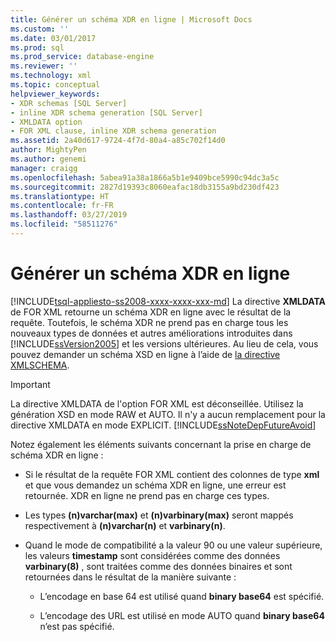 ```yaml
---
title: Générer un schéma XDR en ligne | Microsoft Docs
ms.custom: ''
ms.date: 03/01/2017
ms.prod: sql
ms.prod_service: database-engine
ms.reviewer: ''
ms.technology: xml
ms.topic: conceptual
helpviewer_keywords:
- XDR schemas [SQL Server]
- inline XDR schema generation [SQL Server]
- XMLDATA option
- FOR XML clause, inline XDR schema generation
ms.assetid: 2a40d617-9724-4f7d-80a4-a85c702f14d0
author: MightyPen
ms.author: genemi
manager: craigg
ms.openlocfilehash: 5abea91a38a1866a5b1e9409bce5990c94dc3a5c
ms.sourcegitcommit: 2827d19393c8060eafac18db3155a9bd230df423
ms.translationtype: HT
ms.contentlocale: fr-FR
ms.lasthandoff: 03/27/2019
ms.locfileid: "58511276"
---
```

# <a name="generate-an-inline-xdr-schema"></a>Générer un schéma XDR en ligne
[!INCLUDE[tsql-appliesto-ss2008-xxxx-xxxx-xxx-md](../../includes/tsql-appliesto-ss2008-xxxx-xxxx-xxx-md.md)]
  La directive **XMLDATA** de FOR XML retourne un schéma XDR en ligne avec le résultat de la requête. Toutefois, le schéma XDR ne prend pas en charge tous les nouveaux types de données et autres améliorations introduites dans [!INCLUDE[ssVersion2005](../../includes/ssversion2005-md.md)] et les versions ultérieures. Au lieu de cela, vous pouvez demander un schéma XSD en ligne à l’aide de [la directive XMLSCHEMA](../../relational-databases/xml/generate-an-inline-xsd-schema.md).  
  
> [!IMPORTANT]  
>  La directive XMLDATA de l'option FOR XML est déconseillée. Utilisez la génération XSD en mode RAW et AUTO. Il n'y a aucun remplacement pour la directive XMLDATA en mode EXPLICIT. [!INCLUDE[ssNoteDepFutureAvoid](../../includes/ssnotedepfutureavoid-md.md)]  
  
 Notez également les éléments suivants concernant la prise en charge de schéma XDR en ligne :  
  
-   Si le résultat de la requête FOR XML contient des colonnes de type **xml** et que vous demandez un schéma XDR en ligne, une erreur est retournée. XDR en ligne ne prend pas en charge ces types.  
  
-   Les types **(n)varchar(max)** et **(n)varbinary(max)** seront mappés respectivement à **(n)varchar(n)** et **varbinary(n)**.  
  
-   Quand le mode de compatibilité a la valeur 90 ou une valeur supérieure, les valeurs **timestamp** sont considérées comme des données **varbinary(8)** , sont traitées comme des données binaires et sont retournées dans le résultat de la manière suivante :  
  
    -   L’encodage en base 64 est utilisé quand **binary base64** est spécifié.  
  
    -   L’encodage des URL est utilisé en mode AUTO quand **binary base64** n’est pas spécifié.  
  
  
